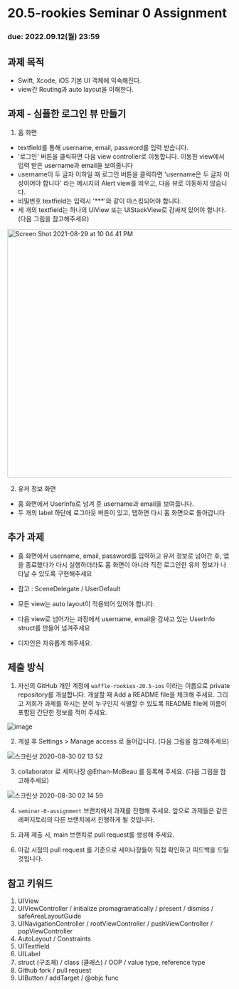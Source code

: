 20.5-rookies Seminar 0 Assignment
================================

### **due: 2022.09.12(월) 23:59**

## 과제 목적
- Swift, Xcode, iOS 기본 UI 객체에 익숙해진다.
- view간 Routing과 auto layout을 이해한다.

## 과제 - 심플한 로그인 뷰 만들기

1. 홈 화면
- textfield를 통해 username, email, password를 입력 받습니다.
- '로그인' 버튼을 클릭하면 다음 view controller로 이동합니다. 이동한 view에서 입력 받은 username과 email을 보여줍니다
- username이 두 글자 이하일 때 로그인 버튼을 클릭하면 'username은 두 글자 이상이어야 합니다' 라는 메시지의 Alert view를 띄우고, 다음 뷰로 이동하지 않습니다. 
- 비밀번호 textfield는 입력시 '***'와 같이 마스킹되어야 합니다. 
- 세 개의 textfield는 하나의 UiView 또는 UIStackView로 감싸져 있어야 합니다. (다음 그림을 참고해주세요)
<img width="559" alt="Screen Shot 2021-08-29 at 10 04 41 PM" src="https://user-images.githubusercontent.com/54926767/131252150-ec062f66-14b2-4860-a8a7-8cccc80b7337.png">


2. 유저 정보 화면
- 홈 화면에서 UserInfo로 넘겨 준 username과 email을 보여줍니다.
- 두 개의 label 하단에 로그아웃 버튼이 있고, 탭하면 다시 홈 화면으로 돌아갑니다


## 추가 과제
- 홈 화면에서 username, email, password를 입력하고 유저 정보로 넘어간 후, 앱을 종료했다가 다시 실행하더라도 홈 화면이 아니라 직전 로그인한 유저 정보가 나타날 수 있도록 구현해주세요
- 참고 : SceneDelegate / UserDefault

- 모든 view는 auto layout이 적용되어 있어야 합니다.
- 다음 view로 넘어가는 과정에서 username, email을 감싸고 있는 UserInfo struct를 만들어 넘겨주세요
- 디자인은 자유롭게 해주세요.


## 제출 방식
1. 자신의 GitHub 개인 계정에 `waffle-rookies-20.5-ios` 이라는 이름으로 private repository를 개설합니다. 개설할 때 Add a README file을 체크해 주세요. 그리고 저희가 과제를 하시는 분이 누구인지 식별할 수 있도록 README file에 이름이 포함된 간단한 정보를 적어 주세요.

![image](https://user-images.githubusercontent.com/39977696/131165209-a6da208f-e12c-4e74-9d45-321916ded169.png)

2. 개설 후 Settings > Manage access 로 들어갑니다. (다음 그림을 참고해주세요)

![스크린샷 2020-08-30 02 13 52](https://user-images.githubusercontent.com/35535636/91642567-5eb9fe00-ea67-11ea-9382-89fcce03be70.png)

3. collaborator 로 세미나장 @Ethan-MoBeau 를 등록해 주세요. (다음 그림을 참고해주세요)

![스크린샷 2020-08-30 02 14 59](https://user-images.githubusercontent.com/35535636/91642588-87da8e80-ea67-11ea-9d5a-60a3596463c9.png)

4. `seminar-0-assignment` 브랜치에서 과제를 진행해 주세요. 앞으로 과제들은 같은 레퍼지토리의 다른 브랜치에서 진행하게 될 것입니다.

5. 과제 제출 시, main 브랜치로 pull request를 생성해 주세요.

6. 마감 시점의 pull request 를 기준으로 세미나장들이 직접 확인하고 피드백을 드릴 것입니다.

## 참고 키워드
1. UIView
2. UIViewController / initialize promagramatically / present / dismiss / safeAreaLayoutGuide
3. UINavigationController / rootViewController / pushViewController / popViewController
4. AutoLayout / Constraints
5. UITextfield
6. UILabel
7. struct (구조체) / class (클래스) / OOP / value type, reference type
8. Github fork / pull request 
9. UIButton / addTarget / @objc func